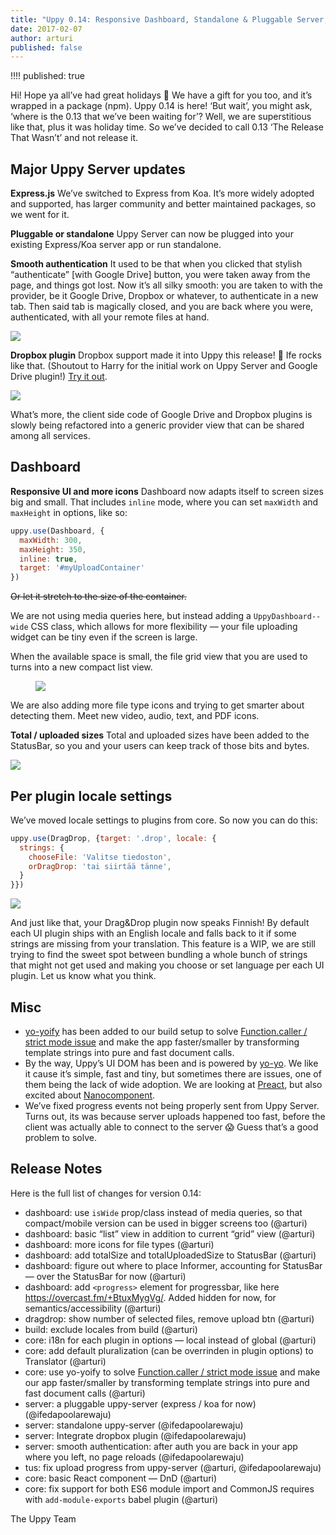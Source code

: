 ```yaml
---
title: "Uppy 0.14: Responsive Dashboard, Standalone & Pluggable Server, Dropbox"
date: 2017-02-07
author: arturi
published: false
---
```


 !!!! published: true

Hi! Hope ya all’ve had great holidays 🎄 We have a gift for you too, and it’s wrapped in a package (npm). Uppy 0.14 is here! ‘But wait’, you might ask, ‘where is the 0.13 that we’ve been waiting for’? Well, we are superstitious like that, plus it was holiday time. So we’ve decided to call 0.13 ‘The Release That Wasn’t’ and not release it.

## Major Uppy Server updates

**Express.js**
We’ve switched to Express from Koa. It’s more widely adopted and supported, has larger community and better maintained packages, so we went for it.

**Pluggable or standalone**
Uppy Server can now be plugged into your existing Express/Koa server app or run standalone.

**Smooth authentication**
It used to be that when you clicked that stylish “authenticate” [with Google Drive] button, you were taken away from the page, and things got lost. Now it’s all silky smooth: you are taken to with the provider, be it Google Drive, Dropbox or whatever, to authenticate in a new tab. Then said tab is magically closed, and you are back where you were, authenticated, with all your remote files at hand.

<img class="border" src="/images/blog/0.14/smooth-auth.png">

**Dropbox plugin**
Dropbox support made it into Uppy this release! 🎉 Ife rocks like that. (Shoutout to Harry for the initial work on Uppy Server and Google Drive plugin!) [Try it out](https://uppy.io/examples/dashboard/).

<img class="border" src="/images/blog/0.14/uppy-dropbox.png">

What’s more, the client side code of Google Drive and Dropbox plugins is slowly being refactored into a generic provider view that can be shared among all services.

## Dashboard

**Responsive UI and more icons**
Dashboard now adapts itself to screen sizes big and small. That includes `inline` mode, where you can set `maxWidth` and `maxHeight` in options, like so:

```js
uppy.use(Dashboard, {
  maxWidth: 300,
  maxHeight: 350,
  inline: true,
  target: '#myUploadContainer'
})
```

~~Or let it stretch to the size of the container.~~

We are not using media queries here, but instead adding a `UppyDashboard--wide` CSS class, which allows for more flexibility — your file uploading widget can be tiny even if the screen is large.

When the available space is small, the file grid view that you are used to turns into a new compact list view.

<figure class="wide"><img src="/images/blog/0.14/dashboard-grid-list.jpg"></figure>

We are also adding more file type icons and trying to get smarter about detecting them. Meet new video, audio, text, and PDF icons.

**Total / uploaded sizes**
Total and uploaded sizes have been added to the StatusBar, so you and your users can keep track of those bits and bytes.

<img src="/images/blog/0.14/statusbar-uploaded-total-size.png">

<!-- more -->

## Per plugin locale settings

We’ve moved locale settings to plugins from core. So now you can do this:

```js
uppy.use(DragDrop, {target: '.drop', locale: {
  strings: {
    chooseFile: 'Valitse tiedoston',
    orDragDrop: 'tai siirtää tänne',
  }
}})
```

<img src="/images/blog/0.14/dnd-fi.png">

And just like that, your Drag&Drop plugin now speaks Finnish! By default each UI plugin ships with an English locale and falls back to it if some strings are missing from your translation. This feature is a WIP, we are still trying to find the sweet spot between bundling a whole bunch of strings that might not get used and making you choose or set language per each UI plugin. Let us know what you think.

## Misc

- [yo-yoify](https://www.npmjs.com/package/yo-yoify) has been added to our build setup to solve [Function.caller / strict mode issue](https://github.com/shama/bel#note) and make the app faster/smaller by transforming template strings into pure and fast document calls.
- By the way, Uppy’s UI DOM has been and is powered by [yo-yo](https://www.npmjs.com/package/yo-yo). We like it cause it’s simple, fast and tiny, but sometimes there are issues, one of them being the lack of wide adoption. We are looking at [Preact](https://preactjs.com/), but also excited about [Nanocomponent](https://github.com/yoshuawuyts/nanocomponent).
- We’ve fixed progress events not being properly sent from Uppy Server. Turns out, its was because server uploads happened too fast, before the client was actually able to connect to the server :scream: Guess that’s a good problem to solve.

## Release Notes

Here is the full list of changes for version 0.14:

- dashboard: use `isWide` prop/class instead of media queries, so that compact/mobile version can be used in bigger screens too (@arturi)
- dashboard: basic “list” view in addition to current “grid” view (@arturi)
- dashboard: more icons for file types (@arturi)
- dashboard: add totalSize and totalUploadedSize to StatusBar (@arturi)
- dashboard: figure out where to place Informer, accounting for StatusBar — over the StatusBar for now (@arturi)
- dashboard: add `<progress>` element for progressbar, like here https://overcast.fm/+BtuxMygVg/. Added hidden for now, for semantics/accessibility (@arturi)
- dragdrop: show number of selected files, remove upload btn (@arturi)
- build: exclude locales from build (@arturi)
- core: i18n for each plugin in options — local instead of global (@arturi)
- core: add default pluralization (can be overrinden in plugin options) to Translator (@arturi)
- core: use yo-yoify to solve [Function.caller / strict mode issue](https://github.com/shama/bel#note) and make our app faster/smaller by transforming template strings into pure and fast document calls (@arturi)
- server: a pluggable uppy-server (express / koa for now) (@ifedapoolarewaju)
- server: standalone uppy-server (@ifedapoolarewaju)
- server: Integrate dropbox plugin (@ifedapoolarewaju)
- server: smooth authentication: after auth you are back in your app where you left, no page reloads (@ifedapoolarewaju)
- tus: fix upload progress from uppy-server (@arturi, @ifedapoolarewaju)
- core: basic React component — DnD (@arturi)
- core: fix support for both ES6 module import and CommonJS requires with `add-module-exports` babel plugin (@arturi)

The Uppy Team
